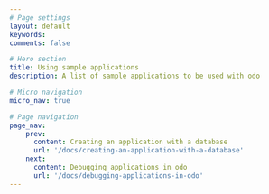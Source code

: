 ```yaml
---
# Page settings
layout: default
keywords:
comments: false

# Hero section
title: Using sample applications
description: A list of sample applications to be used with odo

# Micro navigation
micro_nav: true

# Page navigation
page_nav:
    prev:
      content: Creating an application with a database
      url: '/docs/creating-an-application-with-a-database'
    next:
      content: Debugging applications in odo
      url: '/docs/debugging-applications-in-odo'
---
```

